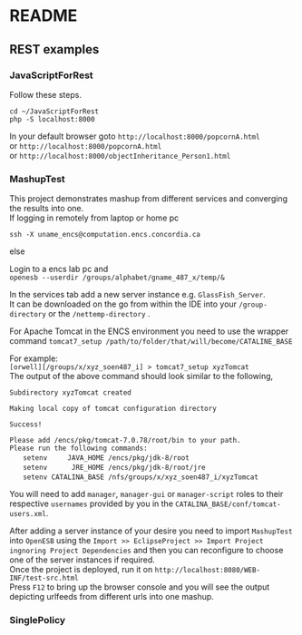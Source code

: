 # README

## REST examples

### JavaScriptForRest

Follow these steps.

`cd ~/JavaScriptForRest`\
`php -S localhost:8000`

In your default browser goto `http://localhost:8000/popcornA.html`\
or `http://localhost:8000/popcornA.html`\
or `http://localhost:8000/objectInheritance_Person1.html`

### MashupTest

This project demonstrates mashup from different services and converging the results into one.<br/>
If logging in remotely from laptop or home pc<br/>

`ssh -X uname_encs@computation.encs.concordia.ca`<br/>

else<br/>

Login to a encs lab pc and<br/>
`openesb --userdir /groups/alphabet/gname_487_x/temp/&`<br/>

In the services tab add a new server instance e.g. `GlassFish_Server`.<br/>
It can be downloaded on the go from within the IDE into your `/group-directory` or the `/nettemp-directory` .<br/>

For Apache Tomcat in the ENCS environment you need to use the wrapper command `tomcat7_setup /path/to/folder/that/will/become/CATALINE_BASE`<br/>

For example:<br/>
`[orwell][/groups/x/xyz_soen487_i] > tomcat7_setup xyzTomcat`<br/>
The output of the above command should look similar to the following,<br/>

`Subdirectory xyzTomcat created`

`Making local copy of tomcat configuration directory`

`Success!`

`Please add /encs/pkg/tomcat-7.0.78/root/bin to your path.`<br/>
`Please run the following commands:`<br/>
  &nbsp;&nbsp;&nbsp;&nbsp;&nbsp;&nbsp;`setenv     JAVA_HOME /encs/pkg/jdk-8/root`<br/>
  &nbsp;&nbsp;&nbsp;&nbsp;&nbsp;&nbsp;`setenv      JRE_HOME /encs/pkg/jdk-8/root/jre`<br/>
  &nbsp;&nbsp;&nbsp;&nbsp;&nbsp;&nbsp;`setenv CATALINA_BASE /nfs/groups/x/xyz_soen487_i/xyzTomcat`<br/>

You will need to add `manager`, `manager-gui` or `manager-script` roles to their respective `usernames` provided by you in the `CATALINA_BASE/conf/tomcat-users.xml`.<br/>

After adding a server instance of your desire you need to import `MashupTest` into `OpenESB` using the `Import >> EclipseProject >> Import Project ingnoring Project Dependencies` and then you can reconfigure to choose one of the server instances if required.<br/>
Once the project is deployed, run it on `http://localhost:8080/WEB-INF/test-src.html`<br/>
Press `F12` to bring up the browser console and you will see the output depicting urlfeeds from different urls into one mashup. 

### SinglePolicy
